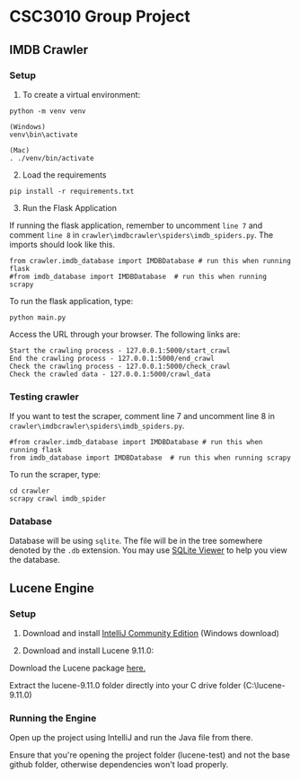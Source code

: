 # CSC3010 Group Project
## IMDB Crawler

### Setup
1. To create a virtual environment:
```
python -m venv venv

(Windows)
venv\bin\activate

(Mac)
. ./venv/bin/activate
```
2. Load the requirements
```
pip install -r requirements.txt
```

3. Run the Flask Application

If running the flask application, remember to uncomment `line 7` and comment `line 8` in `crawler\imdbcrawler\spiders\imdb_spiders.py`. The imports should look like this.
```
from crawler.imdb_database import IMDBDatabase # run this when running flask
#from imdb_database import IMDBDatabase  # run this when running scrapy
```

To run the flask application, type:
```
python main.py
```
Access the URL through your browser. The following links are:
```
Start the crawling process - 127.0.0.1:5000/start_crawl
End the crawling process - 127.0.0.1:5000/end_crawl
Check the crawling process - 127.0.0.1:5000/check_crawl
Check the crawled data - 127.0.0.1:5000/crawl_data
```

### Testing crawler
If you want to test the scraper, comment line 7 and uncomment line 8 in `crawler\imdbcrawler\spiders\imdb_spiders.py`.
```
#from crawler.imdb_database import IMDBDatabase # run this when running flask
from imdb_database import IMDBDatabase  # run this when running scrapy
```

To run the scraper, type:
```
cd crawler
scrapy crawl imdb_spider
```

### Database

Database will be using `sqlite`. The file will be in the tree somewhere denoted by the `.db` extension. You may use [SQLite Viewer](https://inloop.github.io/sqlite-viewer/) to help you view the database. 

## Lucene Engine

### Setup
1. Download and install [IntelliJ Community Edition](https://www.jetbrains.com/idea/download/download-thanks.html?platform=windows&code=IIC) (Windows download)

2. Download and install Lucene 9.11.0:

Download the Lucene package [here.](https://dlcdn.apache.org/lucene/java/9.11.0/lucene-9.11.0.tgz)

Extract the lucene-9.11.0 folder directly into your C drive folder (C:\lucene-9.11.0)

### Running the Engine
Open up the project using IntelliJ and run the Java file from there.

Ensure that you're opening the project folder (lucene-test) and not the base github folder, otherwise dependencies won't load properly.